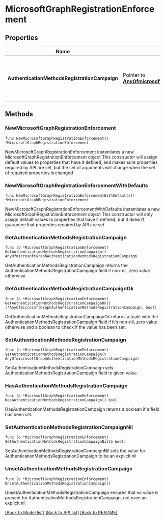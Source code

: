 # MicrosoftGraphRegistrationEnforcement

## Properties

Name | Type | Description | Notes
------------ | ------------- | ------------- | -------------
**AuthenticationMethodsRegistrationCampaign** | Pointer to [**AnyOfmicrosoftGraphAuthenticationMethodsRegistrationCampaign**](anyOf&lt;microsoft.graph.authenticationMethodsRegistrationCampaign&gt;.md) | Run campaigns to remind users to set up targeted authentication methods. | [optional] 

## Methods

### NewMicrosoftGraphRegistrationEnforcement

`func NewMicrosoftGraphRegistrationEnforcement() *MicrosoftGraphRegistrationEnforcement`

NewMicrosoftGraphRegistrationEnforcement instantiates a new MicrosoftGraphRegistrationEnforcement object
This constructor will assign default values to properties that have it defined,
and makes sure properties required by API are set, but the set of arguments
will change when the set of required properties is changed

### NewMicrosoftGraphRegistrationEnforcementWithDefaults

`func NewMicrosoftGraphRegistrationEnforcementWithDefaults() *MicrosoftGraphRegistrationEnforcement`

NewMicrosoftGraphRegistrationEnforcementWithDefaults instantiates a new MicrosoftGraphRegistrationEnforcement object
This constructor will only assign default values to properties that have it defined,
but it doesn't guarantee that properties required by API are set

### GetAuthenticationMethodsRegistrationCampaign

`func (o *MicrosoftGraphRegistrationEnforcement) GetAuthenticationMethodsRegistrationCampaign() AnyOfmicrosoftGraphAuthenticationMethodsRegistrationCampaign`

GetAuthenticationMethodsRegistrationCampaign returns the AuthenticationMethodsRegistrationCampaign field if non-nil, zero value otherwise.

### GetAuthenticationMethodsRegistrationCampaignOk

`func (o *MicrosoftGraphRegistrationEnforcement) GetAuthenticationMethodsRegistrationCampaignOk() (*AnyOfmicrosoftGraphAuthenticationMethodsRegistrationCampaign, bool)`

GetAuthenticationMethodsRegistrationCampaignOk returns a tuple with the AuthenticationMethodsRegistrationCampaign field if it's non-nil, zero value otherwise
and a boolean to check if the value has been set.

### SetAuthenticationMethodsRegistrationCampaign

`func (o *MicrosoftGraphRegistrationEnforcement) SetAuthenticationMethodsRegistrationCampaign(v AnyOfmicrosoftGraphAuthenticationMethodsRegistrationCampaign)`

SetAuthenticationMethodsRegistrationCampaign sets AuthenticationMethodsRegistrationCampaign field to given value.

### HasAuthenticationMethodsRegistrationCampaign

`func (o *MicrosoftGraphRegistrationEnforcement) HasAuthenticationMethodsRegistrationCampaign() bool`

HasAuthenticationMethodsRegistrationCampaign returns a boolean if a field has been set.

### SetAuthenticationMethodsRegistrationCampaignNil

`func (o *MicrosoftGraphRegistrationEnforcement) SetAuthenticationMethodsRegistrationCampaignNil(b bool)`

 SetAuthenticationMethodsRegistrationCampaignNil sets the value for AuthenticationMethodsRegistrationCampaign to be an explicit nil

### UnsetAuthenticationMethodsRegistrationCampaign
`func (o *MicrosoftGraphRegistrationEnforcement) UnsetAuthenticationMethodsRegistrationCampaign()`

UnsetAuthenticationMethodsRegistrationCampaign ensures that no value is present for AuthenticationMethodsRegistrationCampaign, not even an explicit nil

[[Back to Model list]](../README.md#documentation-for-models) [[Back to API list]](../README.md#documentation-for-api-endpoints) [[Back to README]](../README.md)


